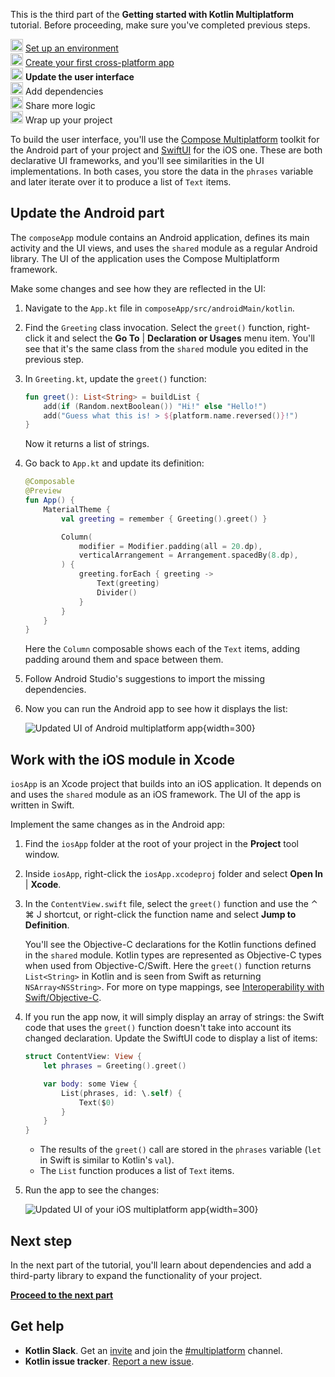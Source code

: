 [//]: # (title: Update the user interface)

<microformat>
    <p>This is the third part of the <strong>Getting started with Kotlin Multiplatform</strong> tutorial. Before proceeding, make sure you've completed previous steps.</p>
    <p><img src="icon-1-done.svg" width="20" alt="First step"/> <a href="multiplatform-setup.md">Set up an environment</a><br/>
       <img src="icon-2-done.svg" width="20" alt="Second step"/> <a href="multiplatform-create-first-app.md">Create your first cross-platform app</a><br/>
       <img src="icon-3.svg" width="20" alt="Third step"/> <strong>Update the user interface</strong><br/>       
       <img src="icon-4-todo.svg" width="20" alt="Fourth step"/> Add dependencies<br/>
       <img src="icon-5-todo.svg" width="20" alt="Fifth step"/> Share more logic<br/>
       <img src="icon-6-todo.svg" width="20" alt="Sixth step"/> Wrap up your project</p>
</microformat>

To build the user interface, you'll use the [Compose Multiplatform](https://www.jetbrains.com/lp/compose-multiplatform/) toolkit
for the Android part of your project and [SwiftUI](https://developer.apple.com/xcode/swiftui/) for the iOS one.
These are both declarative UI frameworks, and you'll see similarities in the UI implementations. In both cases,
you store the data in the `phrases` variable and later iterate over it to produce a list of `Text` items.

## Update the Android part

The `composeApp` module contains an Android application, defines its main activity and the UI views, and uses the
`shared` module as a regular Android library. The UI of the application uses the Compose Multiplatform framework.

Make some changes and see how they are reflected in the UI:

1. Navigate to the `App.kt` file in `composeApp/src/androidMain/kotlin`.
2. Find the `Greeting` class invocation. Select the `greet()` function, right-click it and select the **Go To** | **Declaration or Usages** menu item.
   You'll see that it's the same class from the `shared` module you edited in the previous step.
3. In `Greeting.kt`, update the `greet()` function:

   ```kotlin
   fun greet(): List<String> = buildList {
       add(if (Random.nextBoolean()) "Hi!" else "Hello!")
       add("Guess what this is! > ${platform.name.reversed()}!")
   }
   ```

   Now it returns a list of strings.

4. Go back to `App.kt` and update its definition:

   ```kotlin
   @Composable
   @Preview
   fun App() {
       MaterialTheme {
           val greeting = remember { Greeting().greet() }
   
           Column(
               modifier = Modifier.padding(all = 20.dp),
               verticalArrangement = Arrangement.spacedBy(8.dp),
           ) {
               greeting.forEach { greeting ->
                   Text(greeting)
                   Divider()
               }
           }
       }
   }
   ```

   Here the `Column` composable shows each of the `Text` items, adding padding around them and space between them.

5. Follow Android Studio's suggestions to import the missing dependencies.
6. Now you can run the Android app to see how it displays the list:

   ![Updated UI of Android multiplatform app](first-multiplatform-project-on-android-2.png){width=300}

## Work with the iOS module in Xcode

`iosApp` is an Xcode project that builds into an iOS application. It depends on and uses the `shared` module as an iOS
framework. The UI of the app is written in Swift.

Implement the same changes as in the Android app:

1. Find the `iosApp` folder at the root of your project in the **Project** tool window.
2. Inside `iosApp`, right-click the `iosApp.xcodeproj` folder and select **Open In** | **Xcode**.
3. In the `ContentView.swift` file, select the `greet()` function and use the <shortcut>⌃ ⌘ J</shortcut> shortcut,
   or right-click the function name and select **Jump to Definition**.

   You'll see the Objective-C declarations for the Kotlin functions defined in the `shared` module. Kotlin types are
   represented as Objective-C types when used from Objective-C/Swift. Here the `greet()` function
   returns `List<String>` in Kotlin and is seen from Swift as returning `NSArray<NSString>`. For more on type mappings,
   see [Interoperability with Swift/Objective-C](https://kotlinlang.org/docs/native-objc-interop.html).

4. If you run the app now, it will simply display an array of strings: the Swift code that uses the `greet()` function
   doesn't take into account its changed declaration. Update the SwiftUI code to display a list of items:

   ```Swift
   struct ContentView: View {
       let phrases = Greeting().greet()
   
       var body: some View {
           List(phrases, id: \.self) {
               Text($0)
           }
       }
   }
   ```

   * The results of the `greet()` call are stored in the `phrases` variable (`let` in Swift is similar to Kotlin's `val`).
   * The `List` function produces a list of `Text` items.

5. Run the app to see the changes:

   ![Updated UI of your iOS multiplatform app](first-multiplatform-project-on-ios-2.png){width=300}
<!--
> You can find this state of the project in our [GitHub repository](https://github.com/kotlin-hands-on/get-started-with-kmp/tree/main/step3).
>
{type="tip"}-->

## Next step

In the next part of the tutorial, you'll learn about dependencies and add a third-party library to expand
the functionality of your project.

**[Proceed to the next part](multiplatform-dependencies.md)**

## Get help

* **Kotlin Slack**. Get an [invite](https://surveys.jetbrains.com/s3/kotlin-slack-sign-up) and join
  the [#multiplatform](https://kotlinlang.slack.com/archives/C3PQML5NU) channel.
* **Kotlin issue tracker**. [Report a new issue](https://youtrack.jetbrains.com/newIssue?project=KT).